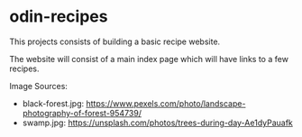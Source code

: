 # odin-recipes
This projects consists of building a basic recipe website.

The website will consist of a main index page which will have links to a few recipes.

Image Sources:
* black-forest.jpg: https://www.pexels.com/photo/landscape-photography-of-forest-954739/
* swamp.jpg: https://unsplash.com/photos/trees-during-day-Ae1dyPauafk